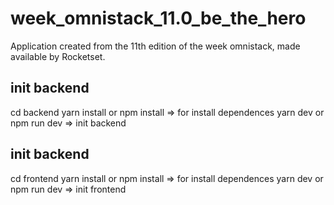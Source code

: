 # week_omnistack_11.0_be_the_hero
Application created from the 11th edition of the week omnistack, made available by Rocketset.


## init backend

cd backend
yarn install or npm install => for install dependences
yarn dev or npm run dev => init backend


## init backend

cd frontend
yarn install or npm install => for install dependences
yarn dev or npm run dev => init frontend

